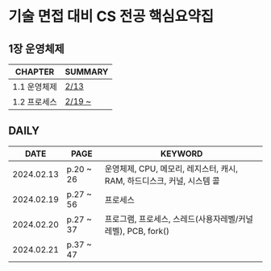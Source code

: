 # 기술 면접 대비 CS 전공 핵심요약집

## 1장 운영체제
| **CHAPTER** | **SUMMARY**                                                                         |
|-------------|-------------------------------------------------------------------------------------|
| 1.1 운영체제    | [2/13](https://github.com/crystalYoo99/java/blob/main/CS/Chapter1/Chapter1-1.md)    |
| 1.2 프로세스    | [2/19 ~ ](https://github.com/crystalYoo99/java/blob/main/CS/Chapter1/Chapter1-2.md) |





## DAILY
| **DATE**   | **PAGE**  | **KEYWORD**                                    |
|------------|-----------|------------------------------------------------|
| 2024.02.13 | p.20 ~ 26 | 운영체제, CPU, 메모리, 레지스터, 캐시, RAM, 하드디스크, 커널, 시스템 콜 |
| 2024.02.19 | p.27 ~ 56 | 프로세스                                           |
| 2024.02.20 | p.27 ~ 37 | 프로그램, 프로세스, 스레드(사용자레벨/커널레벨), PCB, fork() |
| 2024.02.21 | p.37 ~ 47 |  |
